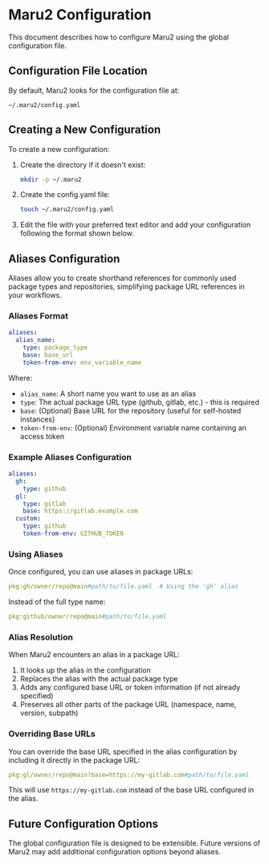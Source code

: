 # Maru2 Configuration

This document describes how to configure Maru2 using the global configuration file.

## Configuration File Location

By default, Maru2 looks for the configuration file at:

```
~/.maru2/config.yaml
```

## Creating a New Configuration

To create a new configuration:

1. Create the directory if it doesn't exist:

   ```sh
   mkdir -p ~/.maru2
   ```

2. Create the config.yaml file:

   ```sh
   touch ~/.maru2/config.yaml
   ```

3. Edit the file with your preferred text editor and add your configuration following the format shown below.

## Aliases Configuration

Aliases allow you to create shorthand references for commonly used package types and repositories, simplifying package URL references in your workflows.

### Aliases Format

```yaml
aliases:
  alias_name:
    type: package_type
    base: base_url
    token-from-env: env_variable_name
```

Where:

- `alias_name`: A short name you want to use as an alias
- `type`: The actual package URL type (github, gitlab, etc.) - this is required
- `base`: (Optional) Base URL for the repository (useful for self-hosted instances)
- `token-from-env`: (Optional) Environment variable name containing an access token

### Example Aliases Configuration

```yaml
aliases:
  gh:
    type: github
  gl:
    type: gitlab
    base: https://gitlab.example.com
  custom:
    type: github
    token-from-env: GITHUB_TOKEN
```

### Using Aliases

Once configured, you can use aliases in package URLs:

```yaml
pkg:gh/owner/repo@main#path/to/file.yaml  # Using the 'gh' alias
```

Instead of the full type name:

```yaml
pkg:github/owner/repo@main#path/to/file.yaml
```

### Alias Resolution

When Maru2 encounters an alias in a package URL:

1. It looks up the alias in the configuration
2. Replaces the alias with the actual package type
3. Adds any configured base URL or token information (if not already specified)
4. Preserves all other parts of the package URL (namespace, name, version, subpath)

### Overriding Base URLs

You can override the base URL specified in the alias configuration by including it directly in the package URL:

```yaml
pkg:gl/owner/repo@main?base=https://my-gitlab.com#path/to/file.yaml
```

This will use `https://my-gitlab.com` instead of the base URL configured in the alias.

## Future Configuration Options

The global configuration file is designed to be extensible. Future versions of Maru2 may add additional configuration options beyond aliases.
